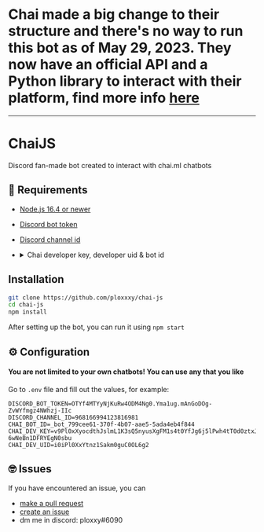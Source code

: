 # Chai made a big change to their structure and there's no way to run this bot as of May 29, 2023. They now have an official API and a Python library to interact with their platform, find more info [here](https://chai-research.com/signup.html)

---

# ChaiJS

Discord fan-made bot created to interact with chai.ml chatbots

## 🚧 Requirements
- [Node.js 16.4 or newer](https://nodejs.org)
- [Discord bot token](https://discordjs.guide/preparations/setting-up-a-bot-application.html#creating-your-bot)
- [Discord channel id](https://support.discord.com/hc/en-us/articles/206346498-Where-can-I-find-my-User-Server-Message-ID-)
- <details><summary>Chai developer key, developer uid & bot id</summary><br>
  
  Go to https://chai.ml/, create a bot if you don't have one then click "Publish"
  
  ![](https://ploxxy.is-a-virg.in/5uxJfjtV5.png)

  ⚠ You are not limited to your own chatbots! You can use any that you like
  
</details>

## Installation

```bash
git clone https://github.com/ploxxxy/chai-js
cd chai-js
npm install
```

After setting up the bot, you can run it using `npm start`

## ⚙ Configuration

#### You are not limited to your own chatbots! You can use any that you like

Go to `.env` file and fill out the values, for example:
```properties
DISCORD_BOT_TOKEN=OTYf4MTYyNjKuRw4ODM4Ng0.Yma1ug.mAnGoDOg-ZvWYfmgz4NWhzj-IIc
DISCORD_CHANNEL_ID=968166994123816981
CHAI_BOT_ID=_bot_799cee61-370f-4b07-aae5-5ada4eb4f844
CHAI_DEV_KEY=v9Pl0xXyocdthJslmL1K3sQ5nyusXgFM1s4t0YfJg6j5lPwh4tT0d0ztxJuHGCab8-6wNeBn1DFRYEgN0sbu
CHAI_DEV_UID=i0iPl0XxYtnz1Sakm0guC0OL6g2
```

## 🤓 Issues

If you have encountered an issue, you can
- [make a pull request](https://github.com/ploxxxy/chai-js/pulls)
- [create an issue](https://github.com/ploxxxy/chai-js/issues)
- dm me in discord: ploxxy#6090
